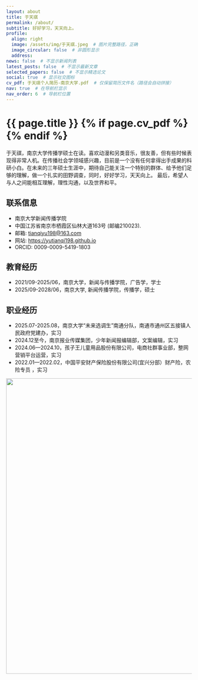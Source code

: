 ```yaml
---
layout: about
title: 于天祺
permalink: /about/
subtitle: 好好学习，天天向上。
profile:
  align: right
  image: /assets/img/于天祺.jpeg  # 图片完整路径，正确
  image_circular: false  # 非圆形显示
  address:
news: false  # 不显示新闻列表
latest_posts: false  # 不显示最新文章
selected_papers: false  # 不显示精选论文
social: true  # 显示社交图标
cv_pdf: 于天祺个人简历-南京大学.pdf  # 仅保留简历文件名（路径会自动拼接）
nav: true  # 在导航栏显示
nav_order: 6  # 导航栏位置
---
```



<h1 class="post-title">{{ page.title }} {% if page.cv_pdf %}<a href="{{ page.cv_pdf | prepend: 'assets/pdf/' | relative_url}}" target="_blank" rel="noopener noreferrer" class="float-right"><i class="fas fa-file-pdf"></i></a>{% endif %}</h1>



于天祺，南京大学传播学硕士在读。喜欢动漫和另类音乐，很友善，但有些时候表现得非常人机。在传播社会学领域感兴趣，目前是一个没有任何拿得出手成果的科研小白。在未来的三年硕士生涯中，期待自己能关注一个特别的群体、给予他们足够的理解，做一个扎实的田野调查，同时，好好学习，天天向上。
最后，希望人与人之间能相互理解，理性沟通，以及世界和平。

## 联系信息
- 南京大学新闻传播学院
- 中国江苏省南京市栖霞区仙林大道163号 (邮编210023).
- 邮箱: tianqiyu198@163.com
- 网站: https://yutianqi198.github.io
- ORCID: 0009-0009-5419-1803

## 教育经历
- 2021/09-2025/06，南京大学，新闻与传播学院，广告学，学士
- 2025/09-2028/06，南京大学, 新闻传播学院，传播学，硕士

## 职业经历
- 2025.07-2025.08，南京大学“未来选调生”南通分队，南通市通州区五接镇人民政府党建办，实习
- 2024.12至今，南京报业传媒集团，少年新闻报编辑部，文案编辑，实习
- 2024.06—2024.10，孩子王儿童用品股份有限公司，电商社群事业部，整网营销平台运营，实习
- 2022.01—2022.02，中国平安财产保险股份有限公司(宜兴分部）财产险，农险专员 ，实习


<a href="https://github.com/SocratesClub/SocratesClub.github.io/edit/master/_pages/%E4%B8%AD%E6%96%87.md">
  <img src="https://user-images.githubusercontent.com/543384/192227995-fdb3a693-2f68-4dc4-b9bd-06053066322f.png" width = "800" align="middle" />
</a>
